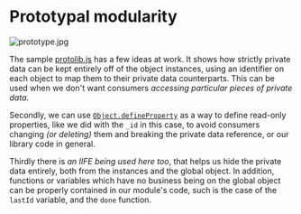 # Prototypal modularity

![prototype.jpg][1]

The sample [protolib.js][2] has a few ideas at work. It shows how strictly private data can be kept entirely off of the object instances, using an identifier on each object to map them to their private data counterparts. This can be used when we don't want consumers _accessing particular pieces of private data_.

Secondly, we can use [`Object.defineProperty`][3] as a way to define read-only properties, like we did with the `_id` in this case, to avoid consumers changing _(or deleting)_ them and breaking the private data reference, or our library code in general.

Thirdly there is _an IIFE being used here too_, that helps us hide the private data entirely, both from the instances and the global object. In addition, functions or variables which have no business being on the global object can be properly contained in our module's code, such is the case of the `lastId` variable, and the `done` function.

  [1]: http://i.imgur.com/wYIk9JX.jpg "Prototypes! JavaScript ones."
  [2]: https://github.com/bevacqua/buildfirst/tree/master/ch05/06_prototypal-modularity/protolib.js
  [3]: https://developer.mozilla.org/en-US/docs/Web/JavaScript/Reference/Global_Objects/Object/defineProperty
